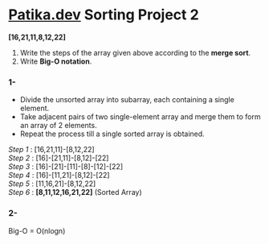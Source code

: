 # [Patika.dev](https://www.patika.dev/) Sorting Project 2
**[16,21,11,8,12,22]**

1. Write the steps of the array given above according to the **merge sort**.
2. Write **Big-O notation**.

### **1-**
* Divide the unsorted array into subarray, each containing a single element.
* Take adjacent pairs of two single-element array and merge them to form an array of 2 elements.
* Repeat the process till a single sorted array is obtained.

*Step 1* : [16,21,11]-[8,12,22] \
*Step 2* : [16]-[21,11]-[8,12]-[22] \
*Step 3* : [16]-[21]-[11]-[8]-[12]-[22] \
*Step 4* : [16]-[11,21]-[8,12]-[22] \
*Step 5* : [11,16,21]-[8,12,22] \
*Step 6* : **[8,11,12,16,21,22]** (Sorted Array)

### **2-**

Big-O = O(nlogn)